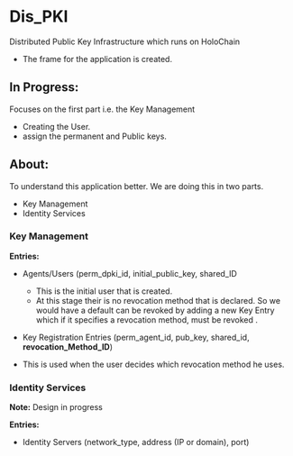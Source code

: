 # Dis_PKI
Distributed Public Key Infrastructure which runs on HoloChain
* The frame for the application is created.

## In Progress:
Focuses on the first part i.e. the Key Management
* Creating the User.
* assign the permanent and Public keys.

## About:
To understand this application better. We are doing this in two parts.
* Key Management
* Identity Services

### Key Management

**Entries:**
* Agents/Users (perm_dpki_id, initial_public_key, shared_ID
  * This is the initial user that is created.
  * At this stage their is no revocation method that is declared. So we would have a default can be revoked by adding a new Key Entry which if it specifies a revocation method, must be revoked .

* Key Registration Entries (perm_agent_id, pub_key, shared_id, **revocation_Method_ID**)
 * This is used when the user decides which revocation method he uses.  

### Identity Services

**Note:** Design in progress

**Entries:**
* Identity Servers (network_type, address (IP or domain), port)
